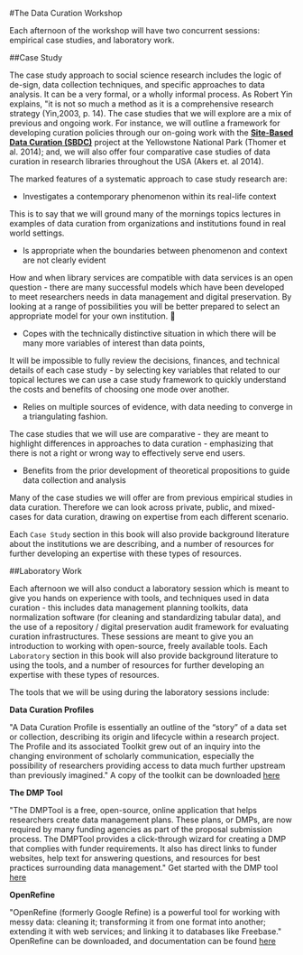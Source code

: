 #The Data Curation Workshop 

Each afternoon of the workshop will have two concurrent sessions: empirical case studies, and laboratory work. 

##Case Study 

The case study approach to social science research includes the logic of de-sign, data collection techniques, and specific approaches to data analysis. It can be a very formal, or a wholly informal process. As Robert Yin explains, "it is not so much a method as it is a comprehensive research strategy (Yin,2003, p. 14). The case studies that we will explore are a mix of previous and ongoing work. For instance, we will outline a framework for developing curation policies through our on-going work with the **[Site-Based Data Curation (SBDC)](http://cirssweb.lis.illinois.edu/SBDC/index.php)** project at the Yellowstone National Park (Thomer et al. 2014); and, we will also offer four comparative case studies of data curation in research libraries throughout the USA (Akers et. al 2014). 

The marked features of a systematic approach to case study research are:

- Investigates a contemporary phenomenon within its real-life context

This is to say that we will ground many of the mornings topics lectures in examples of data curation from organizations and institutions found in real world settings. 

- Is appropriate when the boundaries between phenomenon and context are not clearly evident

How and when library services are compatible with data services is an open question - there are many successful models which have been developed to meet researchers needs in data management and digital preservation. By looking at a range of possibilities you will be better prepared to select an appropriate model for your own institution. 


- Copes with the technically distinctive situation in which there will be many more variables of interest than data points,

It will be impossible to fully review the decisions, finances, and technical details of each case study - by selecting key variables that related to our topical lectures we can use a case study framework to quickly understand the costs and benefits of choosing one mode over another.

- Relies on multiple sources of evidence, with data needing to converge in a triangulating fashion.

The case studies that we will use are comparative - they are meant to highlight differences in approaches to data curation - emphasizing that there is not a right or wrong way to effectively serve end users. 

- Benefits from the prior development of theoretical propositions to guide data collection and analysis

Many of the case studies we will offer are from previous empirical studies in data curation. Therefore we can look across private, public, and mixed-cases for data curation, drawing on expertise from each different scenario. 

Each `Case Study` section in this book will also provide background literature about the institutions we are describing, and a number of resources for further developing an expertise with these types of resources. 

##Laboratory Work 

Each afternoon we will also conduct a laboratory session which is meant to give you hands on experience with tools, and techniques used in data curation - this includes data management planning toolkits, data normalization software (for cleaning and standardizing tabular data), and the use of a repository / digital preservation audit framework for evaluating curation infrastructures. These sessions are meant to give you an introduction to working with open-source, freely available tools. Each `Laboratory` section in this book will also provide background literature to  using the tools, and a number of resources for further developing an expertise with these types of resources. 


The tools that we will be using during the laboratory sessions include: 


**Data Curation Profiles**

"A Data Curation Profile is essentially an outline of the “story” of a data set or collection, describing its origin and lifecycle within a research project. The Profile and its associated Toolkit grew out of an inquiry into the changing environment of scholarly communication, especially the possibility of researchers providing access to data much further upstream than previously imagined." A copy of the toolkit can be downloaded [here](http://datacurationprofiles.org/)

**The DMP Tool**

"The DMPTool is a free, open-source, online application that helps researchers create data management plans. These plans, or DMPs, are now required by many funding agencies as part of the proposal submission process. The DMPTool provides a click-through wizard for creating a DMP that complies with funder requirements. It also has direct links to funder websites, help text for answering questions, and resources for best practices surrounding data management." Get started with the DMP tool [here](https://dmptool.org/)

**OpenRefine**

"OpenRefine (formerly Google Refine) is a powerful tool for working with messy data: cleaning it; transforming it from one format into another; extending it with web services; and linking it to databases like Freebase." OpenRefine can be downloaded, and documentation can be found [here](http://openrefine.org/)

